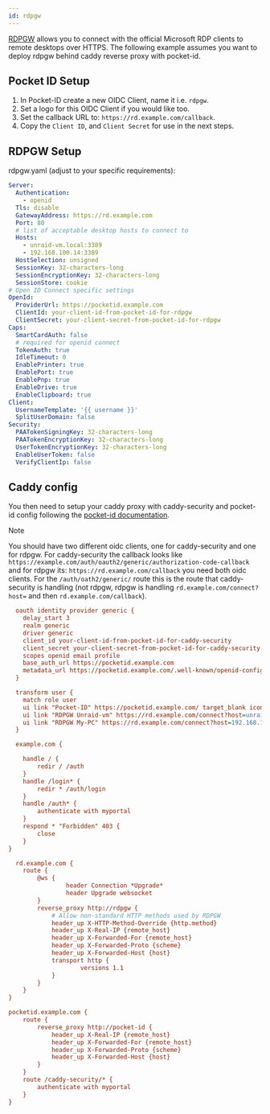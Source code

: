 ```yaml
---
id: rdpgw
---
```


[RDPGW](https://github.com/bolkedebruin/rdpgw) allows you to connect with the official Microsoft RDP clients to remote desktops over HTTPS.
The following example assumes you want to deploy rdpgw behind caddy reverse proxy with pocket-id.

## Pocket ID Setup

1. In Pocket-ID create a new OIDC Client, name it i.e. `rdpgw`.
2. Set a logo for this OIDC Client if you would like too.
3. Set the callback URL to: `https://rd.example.com/callback`.
4. Copy the `Client ID`, and `Client Secret` for use in the next steps.

## RDPGW Setup

rdpgw.yaml (adjust to your specific requirements):

```yaml
Server:
  Authentication:
    - openid
  Tls: disable
  GatewayAddress: https://rd.example.com
  Port: 80
  # list of acceptable desktop hosts to connect to
  Hosts:
    - unraid-vm.local:3389
    - 192.168.100.14:3389
  HostSelection: unsigned
  SessionKey: 32-characters-long
  SessionEncryptionKey: 32-characters-long
  SessionStore: cookie
# Open ID Connect specific settings
OpenId:
  ProviderUrl: https://pocketid.example.com
  ClientId: your-client-id-from-pocket-id-for-rdpgw
  ClientSecret: your-client-secret-from-pocket-id-for-rdpgw
Caps:
  SmartCardAuth: false
  # required for openid connect
  TokenAuth: true
  IdleTimeout: 0
  EnablePrinter: true
  EnablePort: true
  EnablePnp: true
  EnableDrive: true
  EnableClipboard: true
Client:
  UsernameTemplate: '{{ username }}'
  SplitUserDomain: false
Security:
  PAATokenSigningKey: 32-characters-long
  PAATokenEncryptionKey: 32-characters-long
  UserTokenEncryptionKey: 32-characters-long
  EnableUserToken: false
  VerifyClientIp: false
```

## Caddy config

You then need to setup your caddy proxy with caddy-security and pocket-id config following the [pocket-id documentation](https://pocket-id.org/docs/guides/proxy-services#caddy).

> [!NOTE]
> You should have two different oidc clients, one for caddy-security and one for rdpgw. For caddy-security the callback looks like `https://example.com/auth/oauth2/generic/authorization-code-callback` and for rdpgw its: `https://rd.example.com/callback` you need both oidc clients. For the `/auth/oath2/generic/` route this is the route that caddy-security is handling (not rdpgw, rdpgw is handling `rd.example.com/connect?host=` and then `rd.example.com/callback`).

```ini
  oauth identity provider generic {
    delay_start 3
    realm generic
    driver generic
    client_id your-client-id-from-pocket-id-for-caddy-security
    client_secret your-client-secret-from-pocket-id-for-caddy-security
    scopes openid email profile
    base_auth_url https://pocketid.example.com
    metadata_url https://pocketid.example.com/.well-known/openid-configuration
  }

  transform user {
    match role user
    ui link "Pocket-ID" https://pocketid.example.com/ target_blank icon "las la-id-card"
    ui link "RDPGW Unraid-vm" https://rd.example.com/connect?host=unraid-vm.local%3A3389 target_blank icon "las la-desktop"
    ui link "RDPGW My-PC" https://rd.example.com/connect?host=192.168.100.14%3A3389 target_blank icon "las la-desktop"
  }

  example.com {

	handle / {
		redir / /auth
	}
	handle /login* {
		redir * /auth/login
	}
	handle /auth* {
		authenticate with myportal
	}
	respond * "Forbidden" 403 {
		close
	}
}

  rd.example.com {
	route {
		@ws {
				header Connection *Upgrade*
				header Upgrade websocket
		}
		reverse_proxy http://rdpgw {
			# Allow non-standard HTTP methods used by RDPGW
			header_up X-HTTP-Method-Override {http.method}
			header_up X-Real-IP {remote_host}
			header_up X-Forwarded-For {remote_host}
			header_up X-Forwarded-Proto {scheme}
			header_up X-Forwarded-Host {host}
			transport http {
					versions 1.1
			}
		}
	}
}

pocketid.example.com {
	route {
		reverse_proxy http://pocket-id {
			header_up X-Real-IP {remote_host}
			header_up X-Forwarded-For {remote_host}
			header_up X-Forwarded-Proto {scheme}
			header_up X-Forwarded-Host {host}
		}
	}
	route /caddy-security/* {
		authenticate with myportal
	}
}
```
